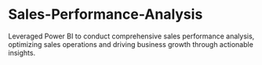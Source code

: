 # Sales-Performance-Analysis
Leveraged Power BI to conduct comprehensive sales performance analysis, optimizing sales operations and driving business growth through actionable insights.
